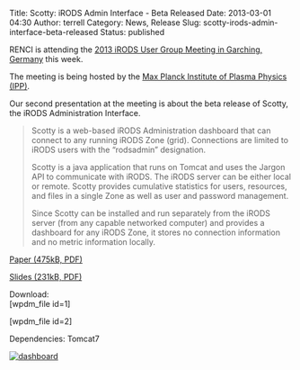 Title: Scotty: iRODS Admin Interface - Beta Released
Date: 2013-03-01 04:30
Author: terrell
Category: News, Release
Slug: scotty-irods-admin-interface-beta-released
Status: published

RENCI is attending the [2013 iRODS User Group Meeting in Garching,
Germany](https://www.irods.org/index.php/iRODS_User_Group_Meeting_2013)
this week.

The meeting is being hosted by the [Max Planck Institute of Plasma
Physics (IPP)](http://www.ipp.mpg.de/ippcms/eng/index.html).

Our second presentation at the meeting is about the beta release of
Scotty, the iRODS Administration Interface.

> Scotty is a web-based iRODS Administration dashboard that can connect
> to any running iRODS Zone (grid). Connections are limited to iRODS
> users with the “rodsadmin” designation.
>
> Scotty is a java application that runs on Tomcat and uses the Jargon
> API to communicate with iRODS. The iRODS server can be either local or
> remote. Scotty provides cumulative statistics for users, resources,
> and files in a single Zone as well as user and password management.
>
> Since Scotty can be installed and run separately from the iRODS server
> (from any capable networked computer) and provides a dashboard for any
> iRODS Zone, it stores no connection information and no metric
> information locally.<!--more-->

[Paper (475kB,
PDF)](./theme/uploads/2013/03/scotty-irods-admin-interface.pdf)

[Slides (231kB,
PDF)](./theme/uploads/2013/03/scotty-irods-admin-interface-slides.pdf)

Download:  
[wpdm\_file id=1]

[wpdm\_file id=2]

Dependencies: Tomcat7

[![dashboard](./theme/uploads/2013/03/dashboard-798x1024.png)](./theme/uploads/2013/03/dashboard.png)
